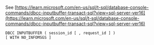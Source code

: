See [https://learn.microsoft.com/en-us/sql/t-sql/database-console-commands/dbcc-inputbuffer-transact-sql?view=sql-server-ver16](https://learn.microsoft.com/en-us/sql/t-sql/database-console-commands/dbcc-inputbuffer-transact-sql?view=sql-server-ver16)
```
DBCC INPUTBUFFER ( session_id [ , request_id ] )
[ WITH NO_INFOMSGS ]
```
